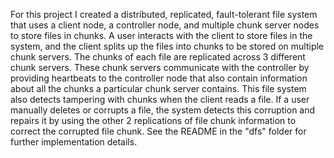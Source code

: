 For this project I created a distributed, replicated, fault-tolerant file system that uses a client node, a controller node, and multiple chunk server nodes to store files in chunks. A user interacts with the client to store files in the system, and the client splits up the files into chunks to be stored on multiple chunk servers. The chunks of each file are replicated across 3 different chunk servers. These chunk servers communicate with the controller by providing heartbeats to the controller node that also contain information about all the chunks a particular chunk server contains. 
This file system also detects tampering with chunks when the client reads a file. If a user manually deletes or corrupts a file, the system detects this corruption and repairs it by using the other 2 replications of file chunk information to correct the corrupted file chunk. See the README in the "dfs" folder for further implementation details.
